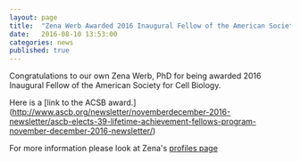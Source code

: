```yaml
---
layout: page
title:  "Zena Werb Awarded 2016 Inaugural Fellow of the American Society for Cell Biology"
date:   2016-08-10 13:53:00
categories: news
published: true
---
```

Congratulations to our own Zena Werb, PhD for being awarded 2016 Inaugural Fellow of the American Society for Cell Biology.

Here is a [link to the ACSB award.] (http://www.ascb.org/newsletter/novemberdecember-2016-newsletter/ascb-elects-39-lifetime-achievement-fellows-program-november-december-2016-newsletter/)

For more information please look at Zena's [profiles page](http://profiles.ucsf.edu/zena.werb)
